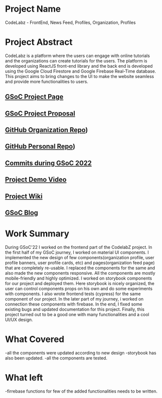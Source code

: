 # Project Name

CodeLabz - FrontEnd, News Feed, Profiles, Organization, Profiles

# Project Abstract

CodeLabz is a platform where the users can engage with online tutorials and the organizations can create tutorials for the users. The platform is developed using ReactJS front-end library and the back end is developed using the Google Cloud Firestore and Google Firebase Real-Time database. This project aims to bring changes to the UI to make the website seamless and provide more functionalities to users.

## [GSoC Project Page](https://summerofcode.withgoogle.com/programs/2022/projects/FpUMWZPS)

## [GSoC Project Proposal](https://drive.google.com/file/d/1iSgA85WCMPhXnc1EM4CGc20cj0OixvLS/view?usp=sharing)

## [GitHub Organization Repo](https://github.com/scorelab/Codelabz))

## [GitHub Personal Repo](https://github.com/IITvamp/Codelabz))

## [Commits during GSoC 2022](http://github.com/commits)

## [Project Demo Video](https://youtu.be/ro7bVbgWIm4)

## [Project Wiki](http://github.com)

## [GSoC Blog](https://medium.com/@bansalayush2024)

# Work Summary

During GSoC'22 I worked on the frontend part of the CodelabZ project. In the first half of my GSoC journey, I worked on material UI components. I implemented the new design of few components(organization profile, user profile banners, user profile cards, etc) and pages(organization feed page) that are completely re-usable. I replaced the components for the same and also made the new components responsive. All the components are mostly mobile-friendly and highly optimized. I worked on storybook components for our project and deployed them. Here storybook is nicely organized, the user can control components props on his own and do some experiments with components. I also wrote frontend tests (cypress) for the same component of our project. In the later part of my journey, i worked on connection these components with firebase. In the end, I fixed some existing bugs and updated documentation for this project. Finally, this project turned out to be a good one with many functionalities and a cool UI/UX design.

# What Covered
-all the components were updated according to new design
-storybook has also been updated.
-all the components are tested.


# What left
-firrebase functions for few of the added functionalities needs to be written.
#
